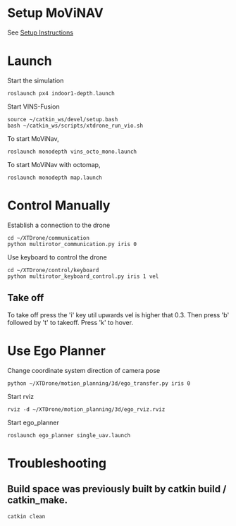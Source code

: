 # Setup MoViNAV
See [Setup Instructions](/setup.md)

# Launch
Start the simulation
```
roslaunch px4 indoor1-depth.launch
```

Start VINS-Fusion
```
source ~/catkin_ws/devel/setup.bash
bash ~/catkin_ws/scripts/xtdrone_run_vio.sh
```

To start MoViNav,
```
roslaunch monodepth vins_octo_mono.launch
```

To start MoViNav with octomap,
```
roslaunch monodepth map.launch
```

# Control Manually
Establish a connection to the drone
```
cd ~/XTDrone/communication
python multirotor_communication.py iris 0 
```

Use keyboard to control the drone
```
cd ~/XTDrone/control/keyboard
python multirotor_keyboard_control.py iris 1 vel
```

## Take off
To take off press the 'i' key util upwards vel is higher that 0.3. Then press 'b' followed by 't' to takeoff. Press 'k' to hover.

# Use Ego Planner
Change coordinate system direction of camera pose
```
python ~/XTDrone/motion_planning/3d/ego_transfer.py iris 0
```

Start rviz
```
rviz -d ~/XTDrone/motion_planning/3d/ego_rviz.rviz
```

Start ego_planner
```
roslaunch ego_planner single_uav.launch 
```


# Troubleshooting
## Build space was previously built by catkin build / catkin_make.
```
catkin clean
```